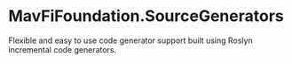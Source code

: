 # MavFiFoundation.SourceGenerators

Flexible and easy to use code generator support built using Roslyn incremental code generators.
